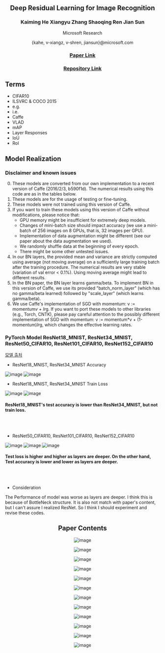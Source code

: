 <div align = "center">

<h2> Deep Residual Learning for Image Recognition </h2>

<h3> Kaiming He     Xiangyu Zhang    Shaoqing Ren    Jian Sun </h3>

  <p> Microsoft Research </p>

  <p> {kahe, v-xiangz, v-shren, jiansun}@microsoft.com </p>
  
### [Paper Link](https://openaccess.thecvf.com/content_cvpr_2016/html/He_Deep_Residual_Learning_CVPR_2016_paper.html)
### [Repository Link](https://github.com/KaimingHe/deep-residual-networks)

</div>


## Terms

- CIFAR10
- ILSVRC & COCO 2015
- e.g.
- i.e.
- Caffe
- VLAD
- mAP
- Layer Responses
- IoU
- RoI
  
  
## Model Realization

### Disclaimer and known issues

0. These models are converted from our own implementation to a recent version of Caffe (2016/2/3, b590f1d). The numerical results using this code are as in the tables below.
1. These models are for the usage of testing or fine-tuning.
2. These models were not trained using this version of Caffe.
3. If you want to train these models using this version of Caffe without modifications, please notice that:
    - GPU memory might be insufficient for extremely deep models.
    - Changes of mini-batch size should impact accuracy (we use a mini-batch of 256 images on 8 GPUs, that is, 32 images per GPU).
    - Implementation of data augmentation might be different (see our paper about the data augmentation we used).
    - We randomly shuffle data at the beginning of every epoch.
    - There might be some other untested issues.
4. In our BN layers, the provided mean and variance are strictly computed using average (not moving average) on a sufficiently large training batch after the training procedure. The numerical results are very stable (variation of val error < 0.1%). Using moving average might lead to different results.
5. In the BN paper, the BN layer learns gamma/beta. To implement BN in this version of Caffe, we use its provided "batch_norm_layer" (which has no gamma/beta learned) followed by "scale_layer" (which learns gamma/beta).
6. We use Caffe's implementation of SGD with momentum: v := momentum*v + lr*g. If you want to port these models to other libraries (e.g., Torch, CNTK), please pay careful attention to the possibly different implementation of SGD with momentum: v := momentum*v + (1-momentum)*lr*g, which changes the effective learning rates.

### PyTorch Model ResNet18_MNIST, ResNet34_MNIST, ResNet50_CIFAR10, ResNet101_CIFAR10, ResNet152_CIFAR10

[모델 출처](https://github.com/ndb796/Deep-Learning-Paper-Review-and-Practice)

- ResNet18_MNIST, ResNet34_MNIST Accuracy

![image](https://user-images.githubusercontent.com/84713532/221343108-636955cc-9883-4ce1-971c-8e18a833493c.png)
![image](https://user-images.githubusercontent.com/84713532/221343120-1951304a-a358-4deb-ae7a-8da750a48880.png)

- ResNet18_MNIST, ResNet34_MNIST Train Loss

![image](https://user-images.githubusercontent.com/84713532/221343165-d6c8ef94-0afc-47ea-95b8-7c36c632fb2b.png)
![image](https://user-images.githubusercontent.com/84713532/221343176-eb5f33cd-31f3-4135-87ba-5084c5b91584.png)

#### ResNet18_MNIST's test accuracy is lower than ResNet34_MNIST, but not train loss.

<br>
<br>

- ResNet50_CIFAR10, ResNet101_CIFAR10, ResNet152_CIFAR10

![image](https://user-images.githubusercontent.com/84713532/221343301-5aa1d5e2-07dc-45a8-a587-e13be4f9b659.png)
![image](https://user-images.githubusercontent.com/84713532/221343306-d0490926-d0ed-497a-a4a2-b6219d85971c.png)
![image](https://user-images.githubusercontent.com/84713532/221343320-14e0e55f-9625-47ac-9925-7de14de48fc2.png)

#### Test loss is higher and higher as layers are deeper. On the other hand, Test accuracy is lower and lower as layers are deeper.

<br>
<br>

- Consideration

The Performance of model was worse as layers are deeper. I think this is because of BottleNeck structure. It is also not match with paper's content, but I can't assure I realized ResNet. So I think I should experiment and revise these codes.


<div align = "center">
  
## Paper Contents

![image](https://user-images.githubusercontent.com/84713532/218919007-ca44fc0f-ef87-406b-a7a5-300d6650d6f5.png)

![image](https://user-images.githubusercontent.com/84713532/218919068-71abd5d0-a8f0-4160-9aca-320c0b95198a.png)

![image](https://user-images.githubusercontent.com/84713532/218919121-c9ccea89-287b-4f21-bdff-f96a4740bc9b.png)

![image](https://user-images.githubusercontent.com/84713532/218919164-53e43be6-1ac5-43c8-8993-b36f0f4d7414.png)

![image](https://user-images.githubusercontent.com/84713532/218919213-eee2d8df-6591-4658-bde2-b6a022647c8a.png)

![image](https://user-images.githubusercontent.com/84713532/218919262-b1b6d203-44ef-4227-b082-a27132cbcfe4.png)

![image](https://user-images.githubusercontent.com/84713532/218919301-f32104cf-0fd8-4f4c-ad31-44b8f9d1f480.png)

![image](https://user-images.githubusercontent.com/84713532/218919336-3f7d22ca-6595-43a1-b44c-6b65bc474143.png)

![image](https://user-images.githubusercontent.com/84713532/218919431-925f5530-d51a-4f4e-9927-a9dc2870b34a.png)

![image](https://user-images.githubusercontent.com/84713532/218919486-b2ab1434-7b56-4f9e-ae02-a1b426dee27b.png)

![image](https://user-images.githubusercontent.com/84713532/218919510-44988fb1-4ad0-4a65-9509-c867845e6287.png)

![image](https://user-images.githubusercontent.com/84713532/218919549-edfcbe85-0873-4fec-af53-fdf5fa83f638.png)

</div>
